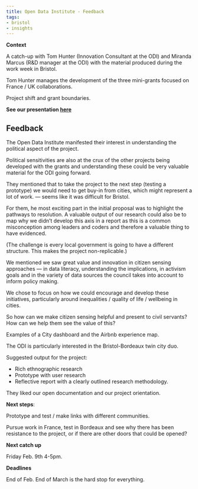 ```yaml
---
title: Open Data Institute - Feedback
tags:
- bristol
- insights
---
```



**Context**

A catch-up with Tom Hunter (Innovation Consultant at the ODI) and Miranda Marcus (R&D manager at the ODI) with the material produced during the work week in Bristol.

Tom Hunter manages the development of the three mini-grants focused on France / UK collaborations.

Project shift and grant boundaries.

**See our presentation [here](https://dtc-innovation.github.io/mind-the-gaps/2018/01/26/work-week-conclusions.html)**

## Feedback

The Open Data Institute manifested their interest in understanding the political aspect of the project.

Political sensitivities are also at the crux of the other projects being developed with the grants and understanding these could be very valuable material for the ODI going forward.

They mentioned that to take the project to the next step (testing a prototype) we would need to get buy-in from cities, which might represent a lot of work.  — seems like it was difficult for Bristol.

For them, he most exciting part in the initial proposal was to highlight the pathways to resolution. A valuable output of our research could also be to map why we didn’t develop this axis in a report as this is a common misconception among leaders and coders and therefore a valuable thing to have evidenced.

(The challenge is every local government is going to have a different structure. This makes the project non-replicable.)

We mentioned we saw great value and innovation in citizen sensing approaches — in data literacy, understanding the implications, in activism goals and in the variety of data sources the council takes into account to inform policy making.

We chose to focus on how we could encourage and develop these initiatives, particularly around inequalities / quality of life / wellbeing in cities.

So how can we make citizen sensing helpful and present to civil servants? How can we help them see the value of this?

Examples of a City dashboard and the Airbnb experience map.

The ODI is particularly interested in the Bristol-Bordeaux twin city duo.

Suggested output for the project:

* Rich ethnographic research
* Prototype with user research
* Reflective report with a clearly outlined research methodology.

They liked our open documentation and our project orientation.

**Next steps**:

Prototype and test / make links with different communities.

Pursue work in France, test in Bordeaux and see why there has been resistance to the project, or if there are other doors that could be opened?

**Next catch up**

Friday Feb. 9th 4-5pm.

**Deadlines**

End of Feb. End of March is the hard stop for everything.
